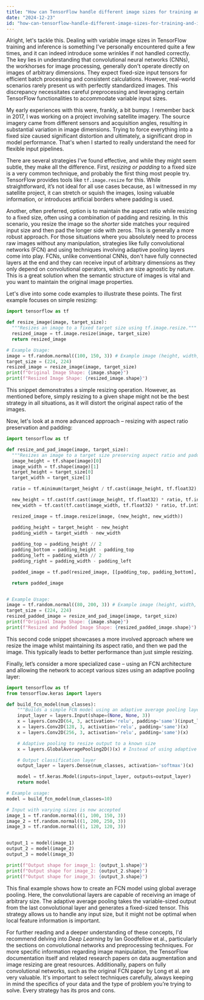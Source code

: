 ```yaml
---
title: "How can TensorFlow handle different image sizes for training and inference?"
date: "2024-12-23"
id: "how-can-tensorflow-handle-different-image-sizes-for-training-and-inference"
---
```


Alright, let's tackle this. Dealing with variable image sizes in TensorFlow training and inference is something I've personally encountered quite a few times, and it can indeed introduce some wrinkles if not handled correctly. The key lies in understanding that convolutional neural networks (CNNs), the workhorses for image processing, generally don't operate directly on images of arbitrary dimensions. They expect fixed-size input tensors for efficient batch processing and consistent calculations. However, real-world scenarios rarely present us with perfectly standardized images. This discrepancy necessitates careful preprocessing and leveraging certain TensorFlow functionalities to accommodate variable input sizes.

My early experiences with this were, frankly, a bit bumpy. I remember back in 2017, I was working on a project involving satellite imagery. The source imagery came from different sensors and acquisition angles, resulting in substantial variation in image dimensions. Trying to force everything into a fixed size caused significant distortion and ultimately, a significant drop in model performance. That's when I started to really understand the need for flexible input pipelines.

There are several strategies I've found effective, and while they might seem subtle, they make all the difference. First, *resizing or padding* to a fixed size is a very common technique, and probably the first thing most people try. TensorFlow provides tools like `tf.image.resize` for this. While straightforward, it’s not ideal for all use cases because, as I witnessed in my satellite project, it can stretch or squish the images, losing valuable information, or introduces artificial borders where padding is used.

Another, often preferred, option is to maintain the aspect ratio while resizing to a fixed size, often using a combination of padding and resizing. In this scenario, you resize the image so the *shorter* side matches your required input size and then pad the longer side with zeros. This is generally a more robust approach. For those situations where you absolutely need to process raw images without any manipulation, strategies like fully convolutional networks (FCN) and using techniques involving adaptive pooling layers come into play. FCNs, unlike conventional CNNs, don't have fully connected layers at the end and they can receive input of arbitrary dimensions as they only depend on convolutional operators, which are size agnostic by nature. This is a great solution when the semantic structure of images is vital and you want to maintain the original image properties.

Let's dive into some code examples to illustrate these points. The first example focuses on simple resizing:

```python
import tensorflow as tf

def resize_image(image, target_size):
  """Resizes an image to a fixed target size using tf.image.resize."""
  resized_image = tf.image.resize(image, target_size)
  return resized_image

# Example Usage:
image = tf.random.normal((100, 150, 3)) # Example image (height, width, channels)
target_size = (224, 224)
resized_image = resize_image(image, target_size)
print(f"Original Image Shape: {image.shape}")
print(f"Resized Image Shape: {resized_image.shape}")

```
This snippet demonstrates a simple resizing operation. However, as mentioned before, simply resizing to a given shape might not be the best strategy in all situations, as it will distort the original aspect ratio of the images.

Now, let's look at a more advanced approach – resizing with aspect ratio preservation and padding:

```python
import tensorflow as tf

def resize_and_pad_image(image, target_size):
  """Resizes an image to a target size preserving aspect ratio and padding."""
  image_height = tf.shape(image)[0]
  image_width = tf.shape(image)[1]
  target_height = target_size[0]
  target_width = target_size[1]

  ratio = tf.minimum(target_height / tf.cast(image_height, tf.float32), target_width / tf.cast(image_width, tf.float32))

  new_height = tf.cast(tf.cast(image_height, tf.float32) * ratio, tf.int32)
  new_width = tf.cast(tf.cast(image_width, tf.float32) * ratio, tf.int32)

  resized_image = tf.image.resize(image, (new_height, new_width))

  padding_height = target_height - new_height
  padding_width = target_width - new_width
  
  padding_top = padding_height // 2
  padding_bottom = padding_height - padding_top
  padding_left = padding_width // 2
  padding_right = padding_width - padding_left

  padded_image = tf.pad(resized_image, [[padding_top, padding_bottom], [padding_left, padding_right], [0, 0]])

  return padded_image


# Example Usage:
image = tf.random.normal((80, 200, 3)) # Example image (height, width, channels)
target_size = (224, 224)
resized_padded_image = resize_and_pad_image(image, target_size)
print(f"Original Image Shape: {image.shape}")
print(f"Resized and Padded Image Shape: {resized_padded_image.shape}")

```

This second code snippet showcases a more involved approach where we resize the image whilst maintaining its aspect ratio, and then we pad the image. This typically leads to better performance than just simple resizing.

Finally, let’s consider a more specialized case – using an FCN architecture and allowing the network to accept various sizes using an adaptive pooling layer:

```python
import tensorflow as tf
from tensorflow.keras import layers

def build_fcn_model(num_classes):
    """Builds a simple FCN model using an adaptive average pooling layer."""
    input_layer = layers.Input(shape=(None, None, 3))
    x = layers.Conv2D(64, 3, activation='relu', padding='same')(input_layer)
    x = layers.Conv2D(128, 3, activation='relu', padding='same')(x)
    x = layers.Conv2D(256, 3, activation='relu', padding='same')(x)

    # Adaptive pooling to resize output to a known size
    x = layers.GlobalAveragePooling2D()(x) # Instead of using adaptive pooling explicitly, we use a global pooling

    # Output classification layer
    output_layer = layers.Dense(num_classes, activation='softmax')(x)

    model = tf.keras.Model(inputs=input_layer, outputs=output_layer)
    return model

# Example usage:
model = build_fcn_model(num_classes=10)

# Input with varying sizes is now accepted
image_1 = tf.random.normal((1, 100, 150, 3))
image_2 = tf.random.normal((1, 200, 250, 3))
image_3 = tf.random.normal((1, 120, 120, 3))


output_1 = model(image_1)
output_2 = model(image_2)
output_3 = model(image_3)

print(f"Output shape for image_1: {output_1.shape}")
print(f"Output shape for image_2: {output_2.shape}")
print(f"Output shape for image_3: {output_3.shape}")
```

This final example shows how to create an FCN model using global average pooling. Here, the convolutional layers are capable of receiving an image of arbitrary size. The adaptive average pooling takes the variable-sized output from the last convolutional layer and generates a fixed-sized tensor. This strategy allows us to handle any input size, but it might not be optimal when local feature information is important.

For further reading and a deeper understanding of these concepts, I'd recommend delving into *Deep Learning* by Ian Goodfellow et al., particularly the sections on convolutional networks and preprocessing techniques. For more specific information regarding image manipulation, the TensorFlow documentation itself and related research papers on data augmentation and image resizing are great resources. Additionally, papers on fully convolutional networks, such as the original FCN paper by Long et al. are very valuable. It's important to select techniques carefully, always keeping in mind the specifics of your data and the type of problem you’re trying to solve. Every strategy has its pros and cons.
